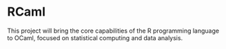 # RCaml
This project will bring the core capabilities of the R programming language to OCaml, focused on statistical computing and data analysis. 

